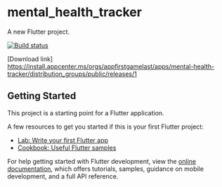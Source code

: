 # mental_health_tracker

A new Flutter project.

[![Build status](https://build.appcenter.ms/v0.1/apps/dca2ddea-f967-4b2e-8e99-f441f96d2647/branches/main/badge)](https://appcenter.ms)

[Download link] https://install.appcenter.ms/orgs/appfirstgamelast/apps/mental-health-tracker/distribution_groups/public/releases/1

## Getting Started

This project is a starting point for a Flutter application.

A few resources to get you started if this is your first Flutter project:

- [Lab: Write your first Flutter app](https://docs.flutter.dev/get-started/codelab)
- [Cookbook: Useful Flutter samples](https://docs.flutter.dev/cookbook)

For help getting started with Flutter development, view the
[online documentation](https://docs.flutter.dev/), which offers tutorials,
samples, guidance on mobile development, and a full API reference.
